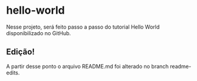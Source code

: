 # hello-world
Nesse projeto, será feito passo a passo do tutorial Hello World disponibilizado no GitHub.
## Edição!
A partir desse ponto o arquivo README.md foi alterado no branch readme-edits.
